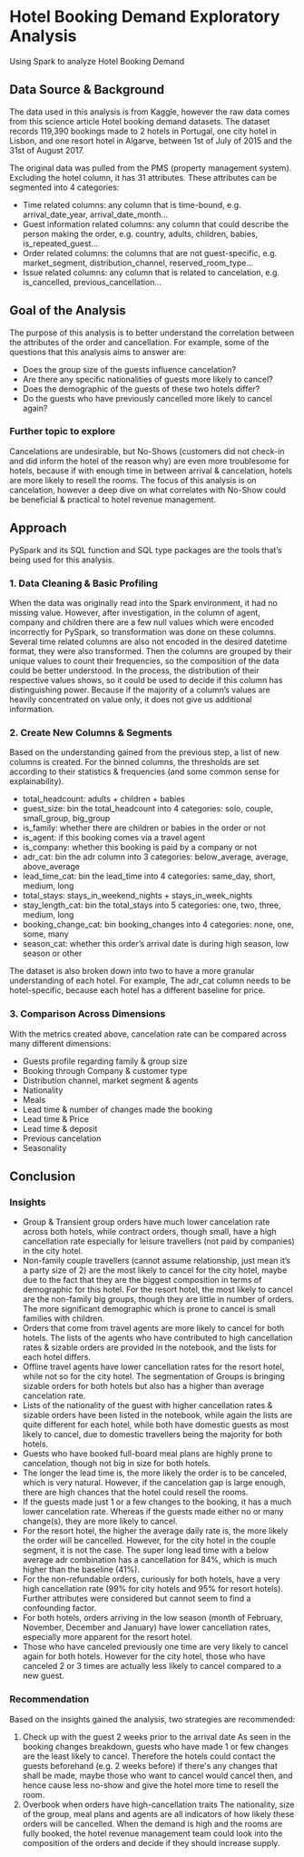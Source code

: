 # Hotel Booking Demand Exploratory Analysis
Using Spark to analyze Hotel Booking Demand

## Data Source & Background
The data used in this analysis is from Kaggle, however the raw data comes from this science article Hotel booking demand datasets. The dataset records 119,390 bookings made to 2 hotels in Portugal, one city hotel in Lisbon, and one resort hotel in Algarve, between 1st of July of 2015 and the 31st of August 2017. 

The original data was pulled from the PMS (property management system). Excluding the hotel column, it has 31 attributes. These attributes can be segmented into 4 categories:

* Time related columns: any column that is time-bound, e.g. arrival_date_year, arrival_date_month...
* Guest information related columns: any column that could describe the person making the order, e.g. country, adults, children, babies, is_repeated_guest...
* Order related columns: the columns that are not guest-specific, e.g. market_segment, distribution_channel, reserved_room_type...
* Issue related columns: any column that is related to cancelation, e.g. is_cancelled, previous_cancellation...

## Goal of the Analysis
The purpose of this analysis is to better understand the correlation between the attributes of the order and cancellation. For example, some of the questions that this analysis aims to answer are:
* Does the group size of the guests influence cancelation?
* Are there any specific nationalities of guests more likely to cancel?
* Does the demographic of the guests of these two hotels differ?
* Do the guests who have previously cancelled more likely to cancel again?

### Further topic to explore
Cancelations are undesirable, but No-Shows (customers did not check-in and did inform the hotel of the reason why) are even more troublesome for hotels, because if with enough time in between arrival & cancelation, hotels are more likely to resell the rooms. 
The focus of this analysis is on cancelation, however a deep dive on what correlates with No-Show could be beneficial & practical to hotel revenue management. 

## Approach 
PySpark and its SQL function and SQL type packages are the tools that’s being used for this analysis. 
### 1. Data Cleaning & Basic Profiling 
When the data was originally read into the Spark environment, it had no missing value. However, after investigation, in the column of agent, company and children there are a few null values which were encoded incorrectly for PySpark, so transformation was done on these columns. Several time related columns are also not encoded in the desired datetime format, they were also transformed.
Then the columns are grouped by their unique values to count their frequencies, so the composition of the data could be better understood. In the process, the distribution of their respective values shows, so it could be used to decide if this column has distinguishing power.  Because if the majority of a column’s values are heavily concentrated on value only, it does not give us additional information.
### 2. Create New Columns & Segments 
Based on the understanding gained from the previous step, a list of new columns is created. For the binned columns, the thresholds are set according to their statistics & frequencies (and some common sense for explainability). 

* total_headcount: adults + children + babies
* guest_size: bin the total_headcount into 4 categories: solo, couple, small_group, big_group
* is_family: whether there are children or babies in the order or not
* is_agent: if this booking comes via a travel agent
* is_company: whether this booking is paid by a company or not
* adr_cat: bin the adr column into 3 categories: below_average, average, above_average
* lead_time_cat: bin the lead_time into 4 categories: same_day, short, medium, long
* total_stays: stays_in_weekend_nights + stays_in_week_nights
* stay_length_cat: bin the total_stays into 5 categories: one, two, three, medium, long
* booking_change_cat: bin booking_changes into 4 categories: none, one, some, many
* season_cat: whether this order’s arrival date is during high season, low season or other

The dataset is also broken down into two to have a more granular understanding of each hotel. For example, The adr_cat column needs to be hotel-specific, because each hotel has a different baseline for price. 

### 3. Comparison Across Dimensions
With the metrics created above, cancelation rate can be compared across  many different dimensions:

* Guests profile regarding family & group size
* Booking through Company & customer type
* Distribution channel, market segment & agents
* Nationality
* Meals
* Lead time & number of changes made the booking
* Lead time & Price
* Lead time & deposit
* Previous cancelation
* Seasonality

## Conclusion
### Insights

* Group & Transient group orders have much lower cancelation rate across both hotels, while contract orders, though small, have a high cancellation rate especially for leisure travellers (not paid by companies) in the city hotel. 
* Non-family couple travellers (cannot assume relationship, just mean it’s a party size of 2) are the most likely to cancel for the city hotel, maybe due to the fact that they are the biggest composition in terms of demographic for this hotel. For the resort hotel, the most likely to cancel are the non-family big groups, though they are little in number of orders. The more significant demographic which is prone to cancel is small families with children.
* Orders that come from travel agents are more likely to cancel for both hotels. The lists of the agents who have contributed to high cancellation rates & sizable orders are provided in the notebook, and the lists for each hotel differs. 
* Offline travel agents have lower cancellation rates for the resort hotel, while not so for the city hotel. The segmentation of Groups is bringing sizable orders for both hotels but also has a higher than average cancelation rate.
* Lists of the nationality of the guest with higher cancellation rates & sizable orders have been listed in the notebook, while again the lists are quite different for each hotel, while both have domestic guests as most likely to cancel, due to domestic travellers being the majority for both hotels. 
* Guests who have booked full-board meal plans are highly prone to cancelation, though not big in size for both hotels. 
* The longer the lead time is, the more likely the order is to be canceled, which is very natural.  However, if the cancelation gap is large enough, there are high chances that the hotel could resell the rooms.
* If the guests made just 1 or a few changes to the booking, it has a much lower cancelation rate.  Whereas if the guests made either no or many change(s), they are more likely to cancel.
* For the resort hotel, the higher the average daily rate is, the more likely the order will be cancelled. However, for the city hotel in the couple segment, it is not the case. The super long lead time with a below average adr combination has a cancellation for 84%, which is much higher than the baseline (41%).
* For the non-refundable orders, curiously for both hotels, have a very high cancellation rate (99% for city hotels and 95% for resort hotels). Further attributes were considered but cannot seem to find a confounding factor. 
* For both hotels, orders arriving in the low season (month of February, November, December and January) have lower cancellation rates, especially more apparent for the resort hotel.
* Those who have canceled previously one time are very likely to cancel again for both hotels. However for the city hotel, those who have canceled 2 or 3 times are actually less likely to cancel compared to a new guest. 

### Recommendation
Based on the insights gained the analysis, two strategies are recommended:
1. Check up with the guest 2 weeks prior to the arrival date
As seen in the booking changes breakdown, guests who have made 1 or few changes are the least likely to cancel. Therefore the hotels could contact the guests beforehand (e.g. 2 weeks before) if there's any changes that shall be made, maybe those who want to cancel would cancel then, and hence cause less no-show and give the hotel more time to resell the room.
2. Overbook when orders have high-cancellation traits 
The nationality, size of the group, meal plans and agents are all indicators of how likely these orders will be cancelled. When the demand is high and the rooms are fully booked, the hotel revenue management team could look into the composition of the orders and decide if they should increase supply. 
